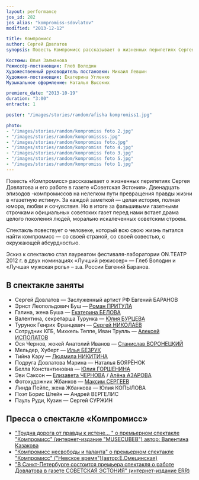 ```yaml
---
layout: performance
jos_id: 282
jos_alias: "kompromiss-sdovlatov"
modified: "2013-12-12"

title: Компромисс
author: Сергей Довлатов
synopsis: Повесть Компромисс рассказывает о жизненных перипетиях Сергея Довлатова и его работе в газете Советская Эстония. Двенадцать эпизодов -компромиссов на нелегком пути превращения правды жизни в газетную истину. За каждой заметкой — целая история, полная юмора, любви и сочувствия. Но в итоге за фальшивыми газетными строчками официальных советских газет перед нами встает драма целого поколения людей, морально искалеченных советским строем. Спектакль повествует о человеке, который всю свою жизнь пытался найти компромисс — со своей страной, со своей совестью, с окружающей абсурдностью.

Костюмы: Юлия Залманова
Режиссёр-постановщик: Глеб Володин
Художественный руководитель постановки: Михаил Левшин
Художник-постановщик: Екатерина Угленко
Музыкальное оформление: Наталья Высоких

premiere_date: "2013-10-19"
duration: "3:00"
entracte: 1

poster: "/images/stories/random/afisha kompromiss1.jpg"

photo:
- "/images/stories/random/kompromiss foto 2.jpg"
- "/images/stories/random/kompromissss.jpg"
- "/images/stories/random/kompromiss foto.jpg"
- "/images/stories/random/kompromiss foto 4.jpg"
- "/images/stories/random/kompromiss foto 3.jpg"
- "/images/stories/random/kompromiss foto 5.jpg"
- "/images/stories/random/kompromiss foto 1.jpg"
---
```


Повесть «Компромисс» рассказывает о жизненных перипетиях Сергея Довлатова и его работе в газете «Советская Эстония». Двенадцать эпизодов -компромиссов на нелегком пути превращения правды жизни в «газетную истину». За каждой заметкой — целая история, полная юмора, любви и сочувствия. Но в итоге за фальшивыми газетными строчками официальных советских газет перед нами встает драма целого поколения людей, морально искалеченных советским строем.

Спектакль повествует о человеке, который всю свою жизнь пытался найти компромисс — со своей страной, со своей совестью, с окружающей абсурдностью.

Эскиз к спектаклю стал лауреатом фестиваля-лаборатории ON.ТЕАТР 2012 г. в двух номинациях «Лучший режиссер» — Глеб Володин и «Лучшая мужская роль» – з.а. России Евгений Баранов.


## В спектакле заняты

- Сергей Довлатов — Заслуженный артист РФ Евгений БАРАНОВ
- Эрнст Леопольдович Буш — [Роман ПРИТУЛА](50-roman-pritula.html)
- Галина, жена Буша — [Екатерина БЕЛОВА](23-belova-ekaterina.html)
- Валентина, секретарша Турунка — [Юлия БУРЦЕВА](78-ylia-burceva.html)
- Турунок Генрих Францевич — [Сергей НИКОЛАЕВ](52-sergei-nikolaev.html)
- Сотрудник КГБ, Михкель Теппе, Иван Трулль — [Алексей ИСПОЛАТОВ](53-aleksei-ispolatov.html)
- Ося Чернов, жокей Анатолий Иванов — [Станислав ВОРОНЕЦКИЙ](51-stas-voronetski.html)
- Мельдер, Хуберт — [Илья БЕЗРУК](83-bezryk-ilya.html)
- Тийна Кару — [Людмила НИКИТИНА](63-lyda-nikitina.html)
- Подруга Довлатова Марина — Наталья БОЯРЁНОК
- Белла Константиновна — [Юлия ГОРШЕНИНА](49-ylia-gorshenina.html)
- Эви Саксон — [Елизавета ЧЕРНОВА](48-chernovaelizaveta.html) / [Алёна АЗАРОВА](86-alena-azarova.html)
- Фотохудожник Жбанков — [Максим СЕРГЕЕВ](57-maxsim-sergeev.html)
- Линда Пейпс, жена Жбанкова — Юлия КОПЫЛОВА
- Поэт Борис Штейн — Андрей ВЕРГЕЛИС
- Пауль Руди, Кузин — Сергей СУРЖИН


## Пресса о спектакле «Компромисс»

- ["Трудна дорога от правды к истене… " о премьерном спектакле "Компромисс" (интернет-издание "MUSECUBEВ") автор: Валентина Казакова](156-pressakompromisstrudnadoroga.html)
- ["Компромисс несвободы и таланта" о премьерном спектакле "Компромисс" ("Невское время")(автор:Е.Омецинская)](154-kompromiss-sdovlatov-pressa-nevskoe-vremia.html)
- ["В Санкт-Петербурге состоится премьера спектакля о работе Довлатова в газете СОВЕТСКАЯ ЭСТОНИЯ" (интернет-издание ERR)](290-pressakompromiss1.html)